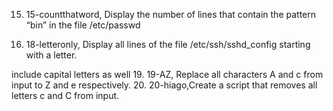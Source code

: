 15. 15-countthatword, Display the number of lines that contain the pattern “bin” in the file /etc/passwd


18. 18-letteronly, Display all lines of the file /etc/ssh/sshd_config starting with a letter.

include capital letters as well
19. 19-AZ, Replace all characters A and c from input to Z and e respectively.
20. 20-hiago,Create a script that removes all letters c and C from input.
